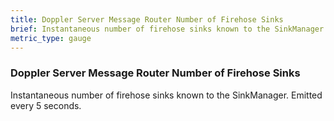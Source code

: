 ```yaml
---
title: Doppler Server Message Router Number of Firehose Sinks
brief: Instantaneous number of firehose sinks known to the SinkManager. Emitted every 5 seconds.
metric_type: gauge
---
```


### Doppler Server Message Router Number of Firehose Sinks

Instantaneous number of firehose sinks known to the SinkManager. Emitted every 5 seconds.